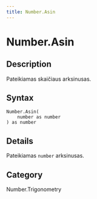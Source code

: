 ```yaml
---
title: Number.Asin
---
```


# Number.Asin


## Description

Pateikiamas skaičiaus arksinusas.


## Syntax

```powerquery
Number.Asin(
    number as number
) as number
```


## Details

Pateikiamas <code>number</code> arksinusas.



## Category
Number.Trigonometry
